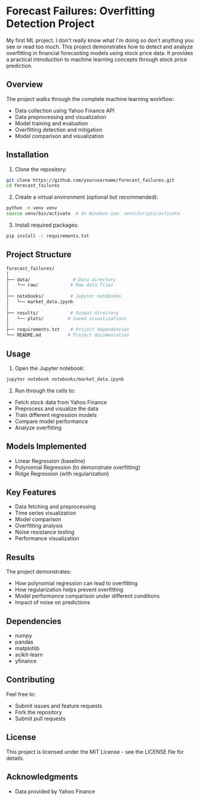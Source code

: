 # Forecast Failures: Overfitting Detection Project

My first ML project. I don't really know what I'm doing so don't anything you see or read too much. This project demonstrates how to detect and analyze overfitting in financial forecasting models using stock price data. It provides a practical introduction to machine learning concepts through stock price prediction.

## Overview
The project walks through the complete machine learning workflow:
- Data collection using Yahoo Finance API
- Data preprocessing and visualization
- Model training and evaluation
- Overfitting detection and mitigation
- Model comparison and visualization

## Installation
1. Clone the repository:
```bash
git clone https://github.com/yourusername/forecast_failures.git
cd forecast_failures
```
2. Create a virtual environment (optional but recommended):
```bash
python -m venv venv
source venv/bin/activate  # On Windows use: venv\Scripts\activate 
```
3. Install required packages:
```bash
pip install -r requirements.txt
```
## Project Structure
```bash
forecast_failures/
│
├── data/                # Data directory
│   └── raw/            # Raw data files
│
├── notebooks/          # Jupyter notebooks
│   └── market_data.ipynb
│
├── results/            # Output directory
│   └── plots/         # Saved visualizations
│
├── requirements.txt    # Project dependencies
└── README.md          # Project documentation
```
## Usage
1. Open the Jupyter notebook:
```bash
jupyter notebook notebooks/market_data.ipynb
```
2. Run through the cells to:
- Fetch stock data from Yahoo Finance
- Preprocess and visualize the data
- Train different regression models
- Compare model performance
- Analyze overfitting
## Models Implemented
- Linear Regression (baseline)
- Polynomial Regression (to demonstrate overfitting)
- Ridge Regression (with regularization)
## Key Features
- Data fetching and preprocessing
- Time series visualization
- Model comparison
- Overfitting analysis
- Noise resistance testing
- Performance visualization
## Results
The project demonstrates:
- How polynomial regression can lead to overfitting
- How regularization helps prevent overfitting
- Model performance comparison under different conditions
- Impact of noise on predictions
## Dependencies
- numpy
- pandas
- matplotlib
- scikit-learn
- yfinance
## Contributing
Feel free to:
- Submit issues and feature requests
- Fork the repository
- Submit pull requests
## License
This project is licensed under the MIT License - see the LICENSE file for details.

## Acknowledgments
- Data provided by Yahoo Finance


